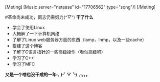 [Meting]
[Music server="netease" id="17706562" type="song"/]
[/Meting]

#革命尚未成功，同志仍需努力(*^▽^*)
**干了什么**
- 学会了使用Linux
- 大概解了一下计算机网络
- 了解了Linux web服务器方面的东西（lamp，lnmp，以及一些cache）
- 搭建了这个博客
- 了解了C语言指针的一些高级操作（看似高级吧）
- 学习了C++
- 学习了MFC

**又是一个啥也没干成的一年╮(╯▽╰)╭。。。**
